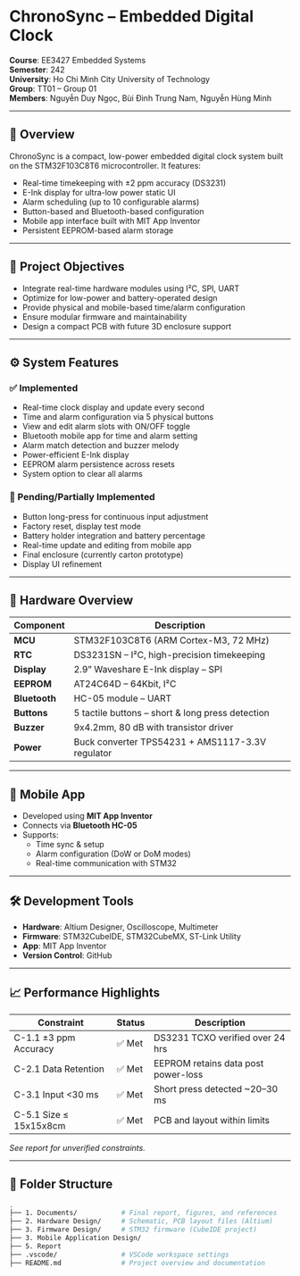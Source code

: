 # ChronoSync – Embedded Digital Clock

**Course**: EE3427 Embedded Systems  
**Semester**: 242  
**University**: Ho Chi Minh City University of Technology  
**Group**: TT01 – Group 01  
**Members**: Nguyễn Duy Ngọc, Bùi Đình Trung Nam, Nguyễn Hùng Minh

---

## 📌 Overview

ChronoSync is a compact, low-power embedded digital clock system built on the STM32F103C8T6 microcontroller. It features:

- Real-time timekeeping with ±2 ppm accuracy (DS3231)
- E-Ink display for ultra-low power static UI
- Alarm scheduling (up to 10 configurable alarms)
- Button-based and Bluetooth-based configuration
- Mobile app interface built with MIT App Inventor
- Persistent EEPROM-based alarm storage

---

## 🧩 Project Objectives

- Integrate real-time hardware modules using I²C, SPI, UART
- Optimize for low-power and battery-operated design
- Provide physical and mobile-based time/alarm configuration
- Ensure modular firmware and maintainability
- Design a compact PCB with future 3D enclosure support

---

## ⚙️ System Features

### ✅ Implemented

- Real-time clock display and update every second
- Time and alarm configuration via 5 physical buttons
- View and edit alarm slots with ON/OFF toggle
- Bluetooth mobile app for time and alarm setting
- Alarm match detection and buzzer melody
- Power-efficient E-Ink display
- EEPROM alarm persistence across resets
- System option to clear all alarms

### 🚧 Pending/Partially Implemented

- Button long-press for continuous input adjustment
- Factory reset, display test mode
- Battery holder integration and battery percentage
- Real-time update and editing from mobile app
- Final enclosure (currently carton prototype)
- Display UI refinement

---

## 📐 Hardware Overview

| Component        | Description                                       |
|------------------|---------------------------------------------------|
| **MCU**          | STM32F103C8T6 (ARM Cortex-M3, 72 MHz)             |
| **RTC**          | DS3231SN – I²C, high-precision timekeeping        |
| **Display**      | 2.9” Waveshare E-Ink display – SPI                |
| **EEPROM**       | AT24C64D – 64Kbit, I²C                            |
| **Bluetooth**    | HC-05 module – UART                               |
| **Buttons**      | 5 tactile buttons – short & long press detection  |
| **Buzzer**       | 9x4.2mm, 80 dB with transistor driver             |
| **Power**        | Buck converter TPS54231 + AMS1117-3.3V regulator  |

---

## 📱 Mobile App

- Developed using **MIT App Inventor**
- Connects via **Bluetooth HC-05**
- Supports:
  - Time sync & setup
  - Alarm configuration (DoW or DoM modes)
  - Real-time communication with STM32

---

## 🛠️ Development Tools

- **Hardware**: Altium Designer, Oscilloscope, Multimeter
- **Firmware**: STM32CubeIDE, STM32CubeMX, ST-Link Utility
- **App**: MIT App Inventor
- **Version Control**: GitHub

---

## 📈 Performance Highlights

| Constraint           | Status  | Description                          |
|----------------------|---------|--------------------------------------|
| C-1.1 ±3 ppm Accuracy| ✅ Met   | DS3231 TCXO verified over 24 hrs     |
| C-2.1 Data Retention | ✅ Met   | EEPROM retains data post power-loss  |
| C-3.1 Input <30 ms   | ✅ Met   | Short press detected ~20–30 ms       |
| C-5.1 Size ≤ 15x15x8cm| ✅ Met  | PCB and layout within limits         |

*See report for unverified constraints.*

---

## 📁 Folder Structure

```bash
.
├── 1. Documents/           # Final report, figures, and references
├── 2. Hardware Design/     # Schematic, PCB layout files (Altium)
├── 3. Firmware Design/     # STM32 firmware (CubeIDE project)
├── 3. Mobile Application Design/
├── 5. Report
├── .vscode/                # VSCode workspace settings
├── README.md               # Project overview and documentation
